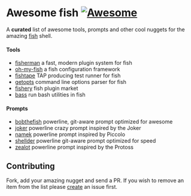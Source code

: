 # Awesome fish [![Awesome][awesome-badge]][awesome-link]

A **curated** list of awesome tools, prompts and other cool nuggets for the amazing [fish] shell.

#### Tools
+ [fisherman](https://github.com/fisherman/fisherman) a fast, modern plugin system for fish
+ [oh-my-fish](https://github.com/oh-my-fish/oh-my-fish) a fish configuration framework
+ [fishtape](https://github.com/fisherman/fishtape) TAP producing test runner for fish
+ [getopts](https://github.com/fishery/getopts) command line options parser for fish
+ [fishery](https://github.com/fishery) fish plugin market
+ [bass](https://github.com/edc/bass) run bash utilities in fish

#### Prompts

+ [bobthefish](https://github.com/oh-my-fish/theme-bobthefish) powerline, git-aware prompt optimized for awesome
+ [joker](https://github.com/fishery/joker) powerline crazy prompt inspired by the Joker
+ [namek](https://github.com/fishery/namek) powerline prompt inspired by Piccolo
+ [shellder](https://github.com/simnalamburt/shellder) powerline git-aware prompt optimized for speed
+ [zealot](https://github.com/fishery/zealot) powerline prompt inspired by the Protoss

## Contributing

Fork, add your amazing nugget and send a PR. If you wish to remove an item from the list please [create] an issue first.

[Awesome]: https://github.com/sindresorhus/awesome
[fish]: https://github.com/fish-shell/fish-shell
[create]: https://github.com/bucaran/awesome-fish/issues

[awesome-link]:https://github.com/sindresorhus/awesome
[awesome-badge]: https://cdn.rawgit.com/sindresorhus/awesome/d7305f38d29fed78fa85652e3a63e154dd8e8829/media/badge.svg
